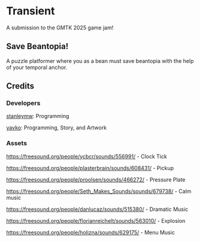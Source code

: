 # Transient
A submission to the GMTK 2025 game jam!

## Save Beantopia!
A puzzle platformer where you as a bean must save beantopia with the help of your
temporal anchor.


## Credits

### Developers
[stanleymw](https://github.com/stanleymw): Programming

[yavko](https://github.com/yavko): Programming, Story, and Artwork


### Assets

https://freesound.org/people/ycbcr/sounds/556991/ - Clock Tick

https://freesound.org/people/plasterbrain/sounds/608431/ - Pickup

https://freesound.org/people/proolsen/sounds/466272/ - Pressure Plate

https://freesound.org/people/Seth_Makes_Sounds/sounds/679738/ - Calm music

https://freesound.org/people/danlucaz/sounds/515380/ - Dramatic Music

https://freesound.org/people/florianreichelt/sounds/563010/ - Explosion

https://freesound.org/people/holizna/sounds/629175/ - Menu Music
